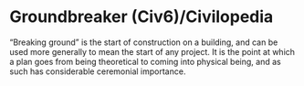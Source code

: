 # Groundbreaker (Civ6)/Civilopedia

“Breaking ground” is the start of construction on a building, and can be used more generally to mean the start of any project. It is the point at which a plan goes from being theoretical to coming into physical being, and as such has considerable ceremonial importance.